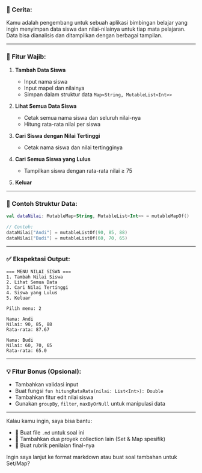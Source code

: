 ### 📖 Cerita:

Kamu adalah pengembang untuk sebuah aplikasi bimbingan belajar yang ingin menyimpan data siswa dan nilai-nilainya untuk tiap mata pelajaran. Data bisa dianalisis dan ditampilkan dengan berbagai tampilan.

---

### 🎯 Fitur Wajib:

1. **Tambah Data Siswa**

   - Input nama siswa
   - Input mapel dan nilainya
   - Simpan dalam struktur data `Map<String, MutableList<Int>>`

2. **Lihat Semua Data Siswa**

   - Cetak semua nama siswa dan seluruh nilai-nya
   - Hitung rata-rata nilai per siswa

3. **Cari Siswa dengan Nilai Tertinggi**

   - Cetak nama siswa dan nilai tertingginya

4. **Cari Semua Siswa yang Lulus**

   - Tampilkan siswa dengan rata-rata nilai ≥ 75

5. **Keluar**

---

### 🧠 Contoh Struktur Data:

```kotlin
val dataNilai: MutableMap<String, MutableList<Int>> = mutableMapOf()

// Contoh:
dataNilai["Andi"] = mutableListOf(90, 85, 88)
dataNilai["Budi"] = mutableListOf(60, 70, 65)
```

---

### ✅ Ekspektasi Output:

```
=== MENU NILAI SISWA ===
1. Tambah Nilai Siswa
2. Lihat Semua Data
3. Cari Nilai Tertinggi
4. Siswa yang Lulus
5. Keluar

Pilih menu: 2

Nama: Andi
Nilai: 90, 85, 88
Rata-rata: 87.67

Nama: Budi
Nilai: 60, 70, 65
Rata-rata: 65.0
```

---

### 💡 Fitur Bonus (Opsional):

- Tambahkan validasi input
- Buat fungsi `fun hitungRataRata(nilai: List<Int>): Double`
- Tambahkan fitur edit nilai siswa
- Gunakan `groupBy`, `filter`, `maxByOrNull` untuk manipulasi data

---

Kalau kamu ingin, saya bisa bantu:

- 📄 Buat file `.md` untuk soal ini
- 🧾 Tambahkan dua proyek collection lain (Set & Map spesifik)
- 🧪 Buat rubrik penilaian final-nya

Ingin saya lanjut ke format markdown atau buat soal tambahan untuk Set/Map?
